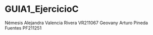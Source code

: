# GUIA1_EjercicioC

Némesis Alejandra Valencia Rivera VR211067
Geovany Arturo Pineda Fuentes PF211251
